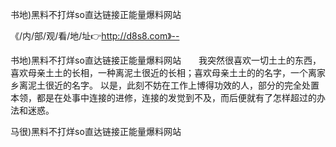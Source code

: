 书地)黑料不打烊so直达链接正能量爆料网站

《/内/部/观/看/地/址👉http://d8s8.com》--

书地)黑料不打烊so直达链接正能量爆料网站　　我突然很喜欢一切土土的东西，喜欢母亲土土的长相，一种离泥土很近的长相；喜欢母亲土土的的名字，一个离家乡离泥土很近的名字。
以是，此刻不妨在工作上博得功效的人，部分的完全处置本领，都是在处事中连接的进修，连接的发觉到不及，而后便就有了怎样超过的办法和迷惑。





马很)黑料不打烊so直达链接正能量爆料网站
